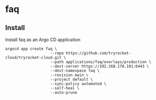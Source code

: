 # faq


## Install

Install faq as an Argo CD application

    argocd app create faq \
                        --repo https://github.com/tryrocket-cloud/tryrocket-cloud.git \
                        --path applications/faq/overlays/production \
                        --dest-server https://192.168.178.101:6443 \
                        --dest-namespace faq \
                        --revision main \
                        --project default \
                        --sync-policy automated \
                        --self-heal \
                        --auto-prune


